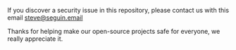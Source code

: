 <!-- markdownlint-disable MD041 -->

If you discover a security issue in this repository, please contact us with this email steve@seguin.email

Thanks for helping make our open-source projects safe for everyone, we really appreciate it.
